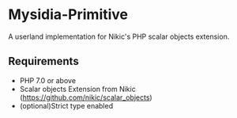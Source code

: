 # Mysidia-Primitive
A userland implementation for Nikic's PHP scalar objects extension.  

## Requirements

+    PHP 7.0 or above
+    Scalar objects Extension from Nikic (https://github.com/nikic/scalar_objects)
+    (optional)Strict type enabled

